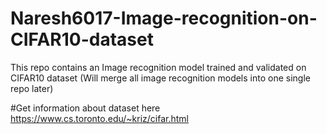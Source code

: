 # Naresh6017-Image-recognition-on-CIFAR10-dataset
This repo contains an Image recognition model trained and validated on CIFAR10 dataset (Will merge all image recognition models into one single repo later)
 
#Get information about dataset here
https://www.cs.toronto.edu/~kriz/cifar.html
